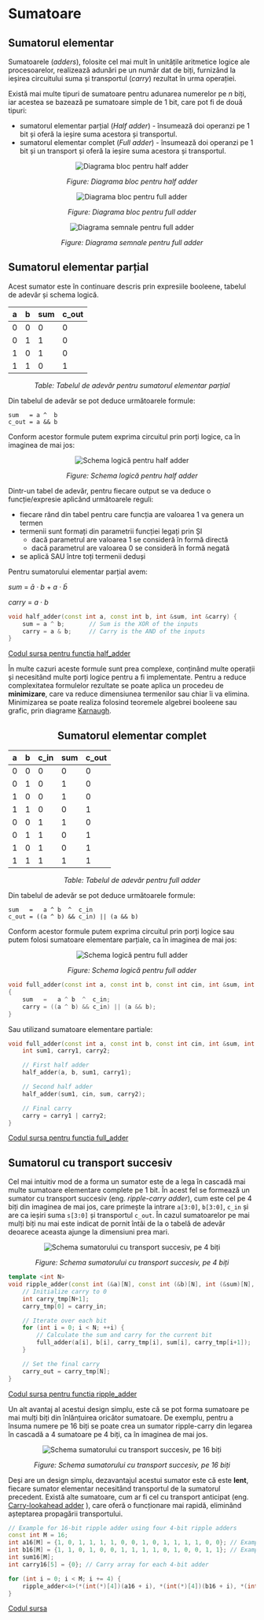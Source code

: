 # Sumatoare

## Sumatorul elementar

Sumatoarele (_adders_), folosite cel mai mult în unitățile aritmetice logice ale procesoarelor, realizează adunări pe un număr dat de biți, furnizând la ieșirea circuitului suma și transportul (_carry_) rezultat în urma operației.

Există mai multe tipuri de sumatoare pentru adunarea numerelor pe _n_ biți, iar acestea se bazează pe sumatoare simple de 1 bit, care pot fi de două tipuri:
  - sumatorul elementar parțial (_Half adder_) - însumează doi operanzi pe 1 bit și oferă la ieșire suma acestora și transportul.
  - sumatorul elementar complet (_Full adder_) - însumează doi operanzi pe 1 bit și un transport și oferă la ieșire suma acestora și transportul. 

<div align="center">

![Diagrama bloc pentru half adder](../media/half-adder.png)

_Figure: Diagrama bloc pentru half adder_

</div>

<div align="center">

![Diagrama bloc pentru full adder](../media/full-adder.png)

_Figure: Diagrama bloc pentru full adder_

</div>

<div align="center">

![Diagrama semnale pentru full adder](../media/diagrama_semnale_full_adder.jpg)

_Figure: Diagrama semnale pentru full adder_

</div>

## Sumatorul elementar parțial

Acest sumator este în continuare descris prin expresiile booleene, tabelul de adevăr și schema logică.

<div align="center">

| a | b | sum | c_out |
|---|---|-----|-------|
| 0 | 0 | 0   | 0     |
| 0 | 1 | 1   | 0     |
| 1 | 0 | 1   | 0     |
| 1 | 1 | 0   | 1     |
_Table: Tabelul de adevăr pentru sumatorul elementar parțial_

</div>

Din tabelul de adevăr se pot deduce următoarele formule:

```
sum   = a ^  b
c_out = a && b
```

Conform acestor formule putem exprima circuitul prin porți logice, ca în imaginea de mai jos:

<div align="center">

![ Schema logică pentru half adder](../media/half-adder-gates.png)

_Figure: Schema logică pentru half adder_

</div>


Dintr-un tabel de adevăr, pentru fiecare output se va deduce o funcție/expresie aplicând următoarele reguli:
  - fiecare rând din tabel pentru care funcția are valoarea 1 va genera un termen
  - termenii sunt formați din parametrii funcției legați prin ȘI
    - dacă parametrul are valoarea 1 se consideră în formă directă
    - dacă parametrul are valoarea 0 se consideră în formă negată 
  - se aplică SAU între toți termenii deduși

Pentru sumatorului elementar parțial avem:

$sum\ =\ \bar a\ \cdotp\ b\ +\ a\ \cdotp\ \bar b$

$carry\ =\ a\ \cdotp \ b$

```C++
void half_adder(const int a, const int b, int &sum, int &carry) {
    sum = a ^ b;       // Sum is the XOR of the inputs
    carry = a & b;     // Carry is the AND of the inputs
}
```
[Codul sursa pentru functia half_adder](https://github.com/cs-pub-ro/computer-architecture/blob/main/chapters/combinational-circuits/adders/demos/ripple/half_adder.hpp)

În multe cazuri aceste formule sunt prea complexe, conținând multe operații și necesitând multe porți logice pentru a fi implementate. Pentru a reduce complexitatea formulelor rezultate se poate aplica un procedeu de **minimizare**, care va reduce dimensiunea termenilor sau chiar îi va elimina. Minimizarea se poate realiza folosind teoremele algebrei booleene sau grafic, prin diagrame [Karnaugh](http://www.ee.surrey.ac.uk/Projects/Labview/minimisation/karnaugh.html).

<div align="center">

## Sumatorul elementar complet

|  a  |  b  |  c_in  |  sum  |  c_out  |
|----|----|--------|------|--------|
|  0  |  0  |  0     |  0    |  0      | 
|  0  |  1  |  0     |  1    |  0      | 
|  1  |  0  |  0     |  1    |  0      |  
|  1  |  1  |  0     |  0    |  1      |
|  0  |  0  |  1     |  1    |  0      |  
|  0  |  1  |  1     |  0    |  1      |
|  1  |  0  |  1     |  0    |  1      |
|  1  |  1  |  1     |  1    |  1      |
_Table: Tabelul de adevăr pentru full adder_

</div>

Din tabelul de adevăr se pot deduce următoarele formule:

```
sum   =   a ^ b  ^  c_in
c_out = ((a ^ b) && c_in) || (a && b)
```

Conform acestor formule putem exprima circuitul prin porți logice sau putem folosi sumatoare elementare parțiale, ca în imaginea de mai jos:

<div align="center">

![ Schema logică pentru full adder](../media/full-adder-gates.png)

_Figure: Schema logică pentru full adder_

</div>

```C++
void full_adder(const int a, const int b, const int cin, int &sum, int &carry)
{
    sum   =   a ^ b  ^  c_in;
    carry = ((a ^ b) && c_in) || (a && b);
}
```

Sau utilizand sumatoare elementare partiale:
```C++
void full_adder(const int a, const int b, const int cin, int &sum, int &carry) {
    int sum1, carry1, carry2;

    // First half adder
    half_adder(a, b, sum1, carry1);

    // Second half adder
    half_adder(sum1, cin, sum, carry2);

    // Final carry
    carry = carry1 | carry2;
}
```
[Codul sursa pentru functia full_adder](https://github.com/cs-pub-ro/computer-architecture/blob/main/chapters/combinational-circuits/adders/demos/ripple/full_adder.hpp)


## Sumatorul cu transport succesiv

Cel mai intuitiv mod de a forma un sumator este de a lega în cascadă mai multe sumatoare elementare complete pe 1 bit. În acest fel se formează un sumator cu transport succesiv (eng. _ripple-carry adder_), cum este cel pe 4 biți din imaginea de mai jos, care primește la intrare ```a[3:0]```, ```b[3:0]```, ```c_in``` și are ca ieșiri suma ```s[3:0]``` și transportul ```c_out```. În cazul sumatoarelor pe mai mulți biți nu mai este indicat de pornit întâi de la o tabelă de adevăr deoarece aceasta ajunge la dimensiuni prea mari.

<div align="center">

![ Schema sumatorului cu transport succesiv, pe 4 biți](../media/ripple-carry.png)

_Figure: Schema sumatorului cu transport succesiv, pe 4 biți_

</div>

```C++
template <int N>
void ripple_adder(const int (&a)[N], const int (&b)[N], int (&sum)[N], const int carry_in, int &carry_out) {
    // Initialize carry to 0
    int carry_tmp[N+1];
    carry_tmp[0] = carry_in;

    // Iterate over each bit
    for (int i = 0; i < N; ++i) {
        // Calculate the sum and carry for the current bit
        full_adder(a[i], b[i], carry_tmp[i], sum[i], carry_tmp[i+1]);
    }

    // Set the final carry
    carry_out = carry_tmp[N];
}
```
[Codul sursa pentru functia ripple_adder](https://github.com/cs-pub-ro/computer-architecture/blob/main/chapters/combinational-circuits/adders/demos/ripple/ripple_adder.hpp)

Un alt avantaj al acestui design simplu, este că se pot forma sumatoare pe mai mulți biți din înlănțuirea oricâtor sumatoare. De exemplu, pentru a însuma numere pe 16 biți se poate crea un sumator ripple-carry din legarea în cascadă a 4 sumatoare pe 4 biți, ca în imaginea de mai jos.

<div align="center">

![ Schema sumatorului cu transport succesiv, pe 16 biți](../media/ripple-carry16.png)

_Figure: Schema sumatorului cu transport succesiv, pe 16 biți_

</div>
 
Deși are un design simplu, dezavantajul acestui sumator este că este **lent**, fiecare sumator elementar necesitând transportul de la sumatorul precedent. Există alte sumatoare, cum ar fi cel cu transport anticipat (eng. [Carry-lookahead adder](http://www.eng.ucy.ac.cy/theocharides/Courses/ECE210/Carrylookahead_supp4.pdf)
), care oferă o funcționare mai rapidă, eliminând așteptarea propagării transportului.

```C++
// Example for 16-bit ripple adder using four 4-bit ripple adders
const int M = 16;
int a16[M] = {1, 0, 1, 1, 1, 1, 0, 0, 1, 0, 1, 1, 1, 1, 0, 0}; // Example 16-bit binary number
int b16[M] = {1, 1, 0, 1, 0, 0, 1, 1, 1, 1, 0, 1, 0, 0, 1, 1}; // Example 16-bit binary number
int sum16[M];
int carry16[5] = {0}; // Carry array for each 4-bit adder

for (int i = 0; i < M; i += 4) {
    ripple_adder<4>(*(int(*)[4])(a16 + i), *(int(*)[4])(b16 + i), *(int(*)[4])(sum16 + i), carry16[i / 4], carry16[i / 4 + 1]);
}
```
[Codul sursa](https://github.com/cs-pub-ro/computer-architecture/blob/main/chapters/combinational-circuits/adders/demos/ripple/ripple.cpp)